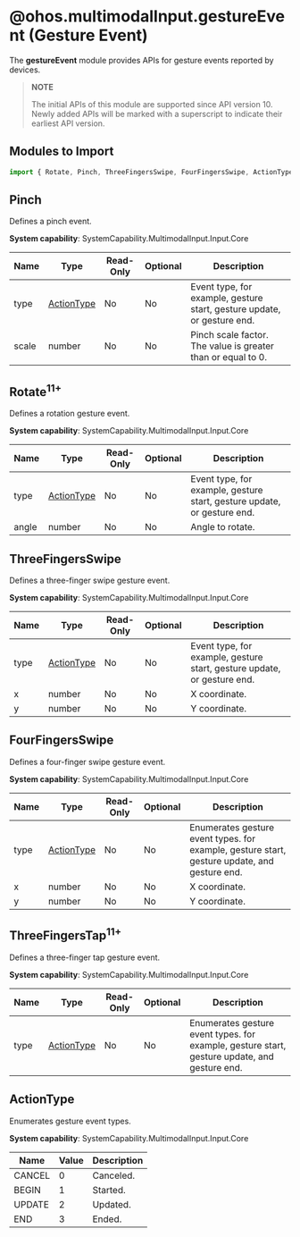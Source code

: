 # @ohos.multimodalInput.gestureEvent (Gesture Event)

<!--Kit: Input Kit-->
<!--Subsystem: MultimodalInput-->
<!--Owner: @zhaoxueyuan-->
<!--Designer: @hanruofei-->
<!--Tester: @Lyuxin-->
<!--Adviser: @Brilliantry_Rui-->

The **gestureEvent** module provides APIs for gesture events reported by devices.

>  **NOTE**
>
> The initial APIs of this module are supported since API version 10. Newly added APIs will be marked with a superscript to indicate their earliest API version.

## Modules to Import

```js
import { Rotate, Pinch, ThreeFingersSwipe, FourFingersSwipe, ActionType } from '@kit.InputKit';
```

## Pinch

Defines a pinch event.

**System capability**: SystemCapability.MultimodalInput.Input.Core

| Name            | Type       | Read-Only  | Optional  | Description                                      |
| -------------- | ----------- | ---- | ---- | ---------------------------------------- |
| type         | [ActionType](#actiontype)   | No   | No   | Event type, for example, gesture start, gesture update, or gesture end.                                  |
| scale        | number      | No   | No   | Pinch scale factor. The value is greater than or equal to 0.                            |

## Rotate<sup>11+</sup>

Defines a rotation gesture event.

**System capability**: SystemCapability.MultimodalInput.Input.Core

| Name            | Type       | Read-Only  | Optional  | Description                                      |
| -------------- | ----------- | ---- | ---- | ---------------------------------------- |
| type | [ActionType](#actiontype)   | No   | No   | Event type, for example, gesture start, gesture update, or gesture end.                                  |
| angle | number      | No   | No   | Angle to rotate.                            |

## ThreeFingersSwipe

Defines a three-finger swipe gesture event.

**System capability**: SystemCapability.MultimodalInput.Input.Core

| Name            | Type       | Read-Only  | Optional  | Description                                      |
| -------------- | ----------- | ---- | ---- | ---------------------------------------- |
| type         | [ActionType](#actiontype)   | No   | No   | Event type, for example, gesture start, gesture update, or gesture end.                                  |
| x        | number      | No   | No   | X coordinate.                            |
| y        | number      | No   | No   | Y coordinate.                            |

## FourFingersSwipe

Defines a four-finger swipe gesture event.

**System capability**: SystemCapability.MultimodalInput.Input.Core

| Name            | Type       | Read-Only  | Optional  | Description                                      |
| -------------- | ----------- | ---- | ---- | ---------------------------------------- |
| type         | [ActionType](#actiontype)   | No   | No   | Enumerates gesture event types. for example, gesture start, gesture update, and gesture end.                                  |
| x        | number      | No   | No   | X coordinate.                            |
| y        | number      | No   | No   | Y coordinate.                            |

## ThreeFingersTap<sup>11+</sup>

Defines a three-finger tap gesture event.

**System capability**: SystemCapability.MultimodalInput.Input.Core

| Name              | Type                     | Read-Only| Optional| Description            |
| ------------------ | ------------------------- | ---- | ---- | ---------------- |
| type | [ActionType](#actiontype) | No  | No  | Enumerates gesture event types. for example, gesture start, gesture update, and gesture end.|

## ActionType

Enumerates gesture event types.

**System capability**: SystemCapability.MultimodalInput.Input.Core

| Name       | Value | Description            |
| ----------- | --- | --------------- |
| CANCEL      | 0   | Canceled.            |
| BEGIN       | 1   | Started.        |
| UPDATE      | 2   | Updated.        |
| END         | 3   | Ended.        |
